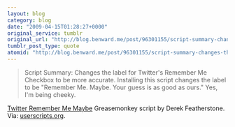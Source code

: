 ```yaml
---
layout: blog
category: blog
date: "2009-04-15T01:28:27+0000"
original_service: tumblr
original_url: "http://blog.benward.me/post/96301155/script-summary-changes-the-label-for-twitters"
tumblr_post_type: quote
atomid: "http://blog.benward.me/post/96301155/script-summary-changes-the-label-for-twitters"
---
```

> Script Summary: Changes the label for Twitter's Remember Me Checkbox to be more accurate. Installing this script changes the label to be "Remember Me. Maybe. Your guess is as good as ours." Yes, I'm being cheeky.

<a href="http://userscripts.org/scripts/show/46731">Twitter Remember Me Maybe</a> Greasemonkey script by Derek Featherstone. 
Via: [userscripts.org](http://userscripts.org/scripts/show/46731).